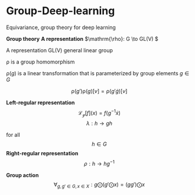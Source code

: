 # Group-Deep-learning
Equivariance, group theory for deep learning

**Group theory**
**A representation**
$\mathrm{\rho}: G \to GL(V) $ 

A representation GL(V) general linear group

$\mathrm{\rho}$ is a group homomorphism 

$\mathrm{\rho}(g)$ is a linear transformation that is parameterized by group elements $g\in G$

$$\mathrm{\rho}(g')\mathrm{\rho}(g)[v]= \mathrm{\rho}(g' \dot  g)[v]$$

**Left-regular representation**
$$\mathscr{L_{g}} [f] (x) = f(g^{-1}\dot x)$$
$$\lambda : h \to gh$$

for all $$h \in G$$
**Right-regular representation**
$$\rho : h \to hg^{-1}$$

**Group action**
$$\forall_{g,g' \in G, x \in X}: g \bigodot (g' \bigodot x) = (gg') \bigodot x$$



